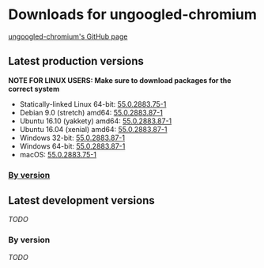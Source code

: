 # Downloads for ungoogled-chromium

[ungoogled-chromium's GitHub page](//github.com/Eloston/ungoogled-chromium)

## Latest production versions

**NOTE FOR LINUX USERS: Make sure to download packages for the correct system**

* Statically-linked Linux 64-bit: [55.0.2883.75-1](releases/55.0.2883.75-1/linux_static_64bit)
* Debian 9.0 (stretch) amd64: [55.0.2883.87-1](releases/55.0.2883.87-1/debian_stretch_amd64)
* Ubuntu 16.10 (yakkety) amd64: [55.0.2883.87-1](releases/55.0.2883.87-1/ubuntu_yakkety_amd64)
* Ubuntu 16.04 (xenial) amd64: [55.0.2883.87-1](releases/55.0.2883.87-1/ubuntu_xenial_amd64)
* Windows 32-bit: [55.0.2883.87-1](releases/55.0.2883.87-1/windows_32bit)
* Windows 64-bit: [55.0.2883.87-1](releases/55.0.2883.87-1/windows_64bit)
* macOS: [55.0.2883.75-1](releases/55.0.2883.75-1/macos)

### [By version](releases)

## Latest development versions

*TODO*

### By version

*TODO*
